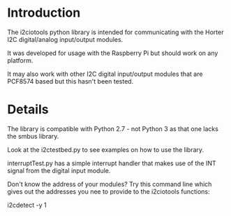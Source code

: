 # Introduction #

The i2ciotools python library is intended for communicating with the Horter I2C digital/analog input/output modules.

It was developed for usage with the Raspberry Pi but should work on any platform.

It may also work with other I2C digital input/output modules that are PCF8574 based but this hasn't been tested.


# Details #

The library is compatible with Python 2.7 - not Python 3 as that one lacks the smbus library.

Look at the i2ctestbed.py to see examples on how to use the library.

interruptTest.py has a simple interrupt handler that makes use of the INT signal from the digital input module.

Don't know the address of your modules? Try this command line which gives out the addresses you nee to provide to the i2ciotools functions:

i2cdetect -y 1


